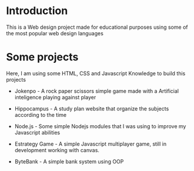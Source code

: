 # Introduction

This is a Web design project made for educational purposes using some of the most popular web design languages 

# Some projects

Here, I am using some HTML, CSS and Javascript Knowledge to build this projects

- Jokenpo - A rock paper scissors simple game made with a Artificial inteligence playing against player

- Hippocampus - A study plan website that organize the subjects according to the time

- Node.js - Some simple Nodejs modules that I was using to improve my Javascript abilities

- Estrategy Game - A simple Javascript multiplayer game, still in development working with canvas.

- ByteBank - A simple bank system using OOP

